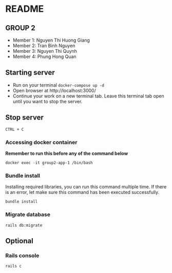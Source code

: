 # README

## GROUP 2

- Member 1: Nguyen Thi Huong Giang
- Member 2: Tran Binh Nguyen
- Member 3: Nguyen Thi Quynh
- Member 4: Phung Hong Quan

## Starting server

- Run on your terminal `docker-compose up -d`
- Open browser at http://localhost:3000/
- Continue your work on a new terminal tab. Leave this terminal tab open until you want to stop the server.

## Stop server

`CTRL + C`

### Accessing docker container
**Remember to run this before any of the command below**

`docker exec -it group2-app-1 /bin/bash`

### Bundle install
Installing required libraries, you can run this command multiple time. If there is an error, let make sure this command has been executed successfully.

`bundle install`

### Migrate database

`rails db:migrate`

## Optional

### Rails console

`rails c`
